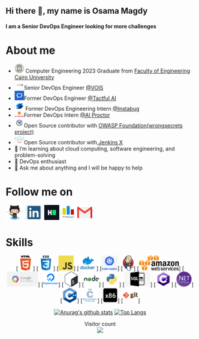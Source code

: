 ## Hi there 👋, my name is Osama Magdy
#### I am a Senior DevOps Engineer looking for more challenges

# About me

- <img src="https://github.com/osamamagdy/osamamagdy/blob/main/CUFE.png" width="25" draggable="false"> Computer Engineering 2023 Graduate from <a href="http://eng.cu.edu.eg/ar/">Faculty of Engineering Cairo University</a>
- <img src="https://github.com/osamamagdy/osamamagdy/blob/main/VOIS.png" width="25" draggable="false">Senior DevOps Engineer <a href="https://www.vodafone.com/careers/professional-career-areas/shared-services">@VOIS</a>
- <img src="https://github.com/osamamagdy/osamamagdy/blob/main/tactful-ai.png" width="25" draggable="false">Former DevOps Engineer <a href="https://tactful.ai/">@Tactful AI</a>
- <img src="https://github.com/osamamagdy/osamamagdy/blob/main/instabug.jpg" width="25" draggable="false"> Former DevOps Engineering Intern <a href="https://instabug.com/">@Instabug</a>
- <img src="https://github.com/osamamagdy/osamamagdy/blob/main/ai-proctor.png" width="25" draggable="false">Former DevOps Intern <a href="https://ai-proctor.com/">@AI Proctor</a>
- <img src="https://github.com/osamamagdy/osamamagdy/blob/main/owasp.png" width="25" draggable="false">Open Source contributor with <a href="https://owasp.org/www-project-wrongsecrets/">OWASP Foundation(wrongsecrets project)</a>
- <img src="https://github.com/osamamagdy/osamamagdy/blob/main/jx.png" width="25" draggable="false">Open Source contributor with<a href="https://jenkins-x.io/"> Jenkins X </a>  
- 🔭 I’m learning about cloud computing, software engineering, and problem-solving
- 🌱 DevOps enthusiast
- 💬 Ask me about anything and I will be happy to help 


# Follow me on
[<img src='https://github.com/osamamagdy/osamamagdy/blob/main/Github.png' alt='github' height='40'>](https://github.com/osamamagdy)  [<img src='https://github.com/osamamagdy/osamamagdy/blob/main/linkedin.png' alt='linkedin' height='40'>](https://www.linkedin.com/in/osama-m-8a0b0b137/)  [<img src='https://github.com/osamamagdy/osamamagdy/blob/main/HackerRank.png' alt='hackerrank' height='40'>](https://www.hackerrank.com/osamamagdy174?hr_r=1)  [<img src='https://github.com/osamamagdy/osamamagdy/blob/main/Codeforces.png' alt='codeforces' height='40'>](https://codeforces.com/profile/Ossama_Magdy)   [<img src='https://github.com/osamamagdy/osamamagdy/blob/main/gmail.png' alt='codeforces' height='40'>](mailto:osamamagdy174@gmail.com)  



# Skills
<div align="center">
[<img src='https://github.com/osamamagdy/osamamagdy/blob/main/html.png' height='40'>]
[<img src='https://github.com/osamamagdy/osamamagdy/blob/main/css.png' height='40'>] 
[<img src='https://github.com/osamamagdy/osamamagdy/blob/main/javascript.png' height='40'>] 
[<img src='https://github.com/osamamagdy/osamamagdy/blob/main/docker.png' height='40'>]
[<img src='https://github.com/osamamagdy/osamamagdy/blob/main/k8s.png' height='40'>]
[<img src='https://github.com/osamamagdy/osamamagdy/blob/main/jenkins.png' height='40'>]
[<img src='https://github.com/osamamagdy/osamamagdy/blob/main/aws.png' height='40'>]
[<img src='https://github.com/osamamagdy/osamamagdy/blob/main/GCP.png' height='40'>]
[<img src='https://github.com/osamamagdy/osamamagdy/blob/main/DO.png' height='40'>]
[<img src='https://github.com/osamamagdy/osamamagdy/blob/main/bash.png' height='40'>]
[<img src='https://github.com/osamamagdy/osamamagdy/blob/main/nodejs.png' height='40'>] 
[<img src='https://github.com/osamamagdy/osamamagdy/blob/main/python.png' height='40'>] 
[<img src='https://github.com/osamamagdy/osamamagdy/blob/main/SQL .png' height='40'>]
[<img src='https://github.com/osamamagdy/osamamagdy/blob/main/csharp.png' height='40'>]
[<img src='https://github.com/osamamagdy/osamamagdy/blob/main/Net.png' height='40'>]
[<img src='https://github.com/osamamagdy/osamamagdy/blob/main/cpp.png' height='40'>]
[<img src='https://github.com/osamamagdy/osamamagdy/blob/main/c.png' height='40'>]
[<img src='https://github.com/osamamagdy/osamamagdy/blob/main/Assembly x86.png' height='40'>]
[<img src='https://github.com/osamamagdy/osamamagdy/blob/main/git.png' height='40'>] 



[![Anurag's github stats](https://github-readme-stats.vercel.app/api?username=osamamagdy&count_private=true&show_icons=true&theme=radical)](https://github.com/anuraghazra/github-readme-stats)
[![Top Langs](https://github-readme-stats.vercel.app/api/top-langs/?username=osamamagdy&show_icons=true&theme=radical&layout=compact)](https://github.com/anuraghazra/github-readme-stats)
</div>

<p align="center"> 
  Visitor count<br>
  <img src="https://profile-counter.glitch.me/osamamagdy/count.svg" />
</p>

